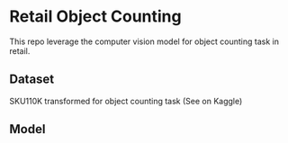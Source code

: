 # Retail Object Counting

This repo leverage the computer vision model for object counting task in retail. 

## Dataset

SKU110K transformed for object counting task (See on Kaggle)

## Model

